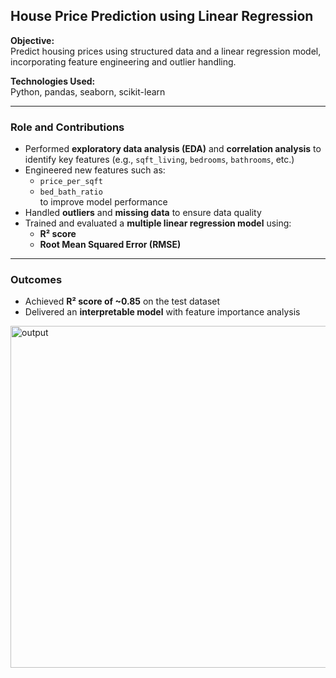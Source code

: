 ## House Price Prediction using Linear Regression

**Objective:**  
Predict housing prices using structured data and a linear regression model, incorporating feature engineering and outlier handling.

**Technologies Used:**  
Python, pandas, seaborn, scikit-learn

---

### Role and Contributions

- Performed **exploratory data analysis (EDA)** and **correlation analysis** to identify key features (e.g., `sqft_living`, `bedrooms`, `bathrooms`, etc.)
- Engineered new features such as:
  - `price_per_sqft`
  - `bed_bath_ratio`  
    to improve model performance
- Handled **outliers** and **missing data** to ensure data quality
- Trained and evaluated a **multiple linear regression model** using:
  - **R² score**
  - **Root Mean Squared Error (RMSE)**

---

### Outcomes

- Achieved **R² score of ~0.85** on the test dataset
- Delivered an **interpretable model** with feature importance analysis
<img width="943" height="547" alt="output" src="https://github.com/user-attachments/assets/954aed88-3361-4078-ac10-0404e258e150" />
